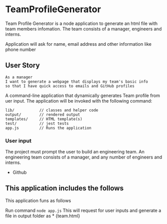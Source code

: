# TeamProfileGenerator

Team Profile Generator is a node application to generate an html file with team members infomation. The team consists of a manager, engineers and interns.

Application will ask for name, email address and other information like phone number

## User Story

```
As a manager
I want to generate a webpage that displays my team's basic info
so that I have quick access to emails and GitHub profiles
```

A command-line application that dynamically generates Team profile from uer input. The application will be invoked with the following command:

```
lib/           // classes and helper code
output/        // rendered output
templates/     // HTML template(s)
test/          // jest tests
app.js         // Runs the application
```

### User input

The project must prompt the user to build an engineering team. An engineering
team consists of a manager, and any number of engineers and interns.

- Github

## This application includes the follows

This application funs as follows

Run command `node app.js`
This will request for user inputs and generate a file in output folder as \* {team.html}
